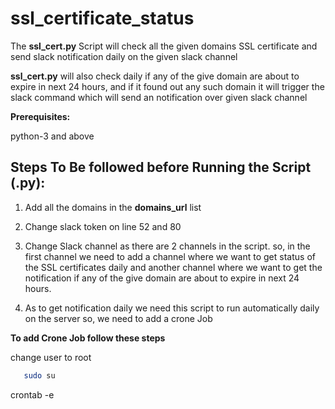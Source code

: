 # ssl_certificate_status

The **ssl_cert.py** Script will check all the given domains SSL certificate and send slack notification daily on the given slack channel

**ssl_cert.py** will also check daily if any of the give domain are about to expire in next 24 hours, and if it found out any such domain it will trigger the slack command which will send an notification over given slack channel


**Prerequisites:**

python-3 and above 


## Steps To Be followed before Running the Script (.py):

1. Add all the domains in the **domains_url** list

2. Change slack token on line 52 and 80

3. Change Slack channel as there are 2 channels in the script. so, in the first channel we need to add a channel where we want to get status of the SSL certificates daily and another channel where we want to get the notification if any of the give domain are about to expire in next 24 hours.

4. As to get notification daily we need this script to run automatically daily on the server so, we need to add a crone Job

**To add Crone Job follow these steps**

change user to root 
```bash
   sudo su
```
crontab -e 
